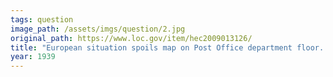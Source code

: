 ```yaml
---
tags: question
image_path: /assets/imgs/question/2.jpg
original_path: https://www.loc.gov/item/hec2009013126/
title: "European situation spoils map on Post Office department floor. Washington, D.C., April 12. The huge map on the floor of the Post Office Department here is all out of kilter these days due to the aggression in Europe. Many are the embarrassing questions being asked officials about when Mr. Farley is going to do something about Ethiopia, Austria and Czechoslovakia. The answer so far has been - nothing. Probably the Post Office is waiting to see what will happen next on the continent. Miss Edna Strain is inspecting the damage done by the ambitious dictators. 4-12-39"
year: 1939
---
```



